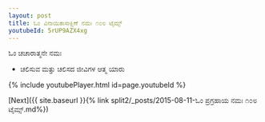 ```yaml
---
layout: post
title: ಓಂ ವಿನಾಯಿತಾಸಾಕ್ಷಿಣೆ ನಮಃ ೧೦೮ ಟೈಮ್ಸ್
youtubeId: 5rUP9AZX4xg
---
```

 
 
 ಓಂ ಚಚಾರಾತ್ಮನೇ ನಮಃ  
 
 -  ಚಲಿಸುವ ಮತ್ತು ಚಲಿಸದ ಜೀವಿಗಳ ಆತ್ಮ ಯಾರು 
 
  
 
  
 
 
 
 
 
 


{% include youtubePlayer.html id=page.youtubeId %}
 
[Next]({{ site.baseurl }}{% link  split2/_posts/2015-08-11-ಓಂ ಪ್ರಗ್ರಹಾಯ ನಮಃ ೧೦೮ ಟೈಮ್ಸ್.md%})
 
